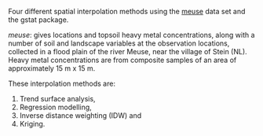 
Four different spatial interpolation methods using the [meuse](https://search.r-project.org/CRAN/refmans/sp/html/meuse.html) data set and the gstat package. 

*meuse*: gives locations and topsoil heavy metal concentrations, along with a number of soil and landscape variables at the observation locations, collected in a flood plain of the river Meuse, near the village of Stein (NL). Heavy metal concentrations are from composite samples of an area of approximately 15 m x 15 m.

These interpolation methods are:
1) Trend surface analysis,
2) Regression modelling,
3) Inverse distance weighting (IDW) and
4) Kriging.
